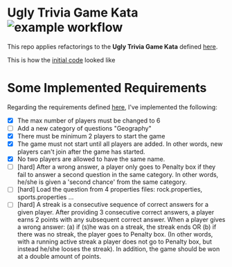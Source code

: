 # Ugly Trivia Game Kata ![example workflow](https://github.com/filipakapog/UglyTriviaGameKata/actions/workflows/build.yml/badge.svg?event=push)

This repo applies refactorings to the **Ugly Trivia Game Kata** defined [here](https://kata-log.rocks/ugly-trivia-kata).

This is how the [initial code](https://github.com/jbrains/trivia/tree/master/java) looked like

# Some Implemented Requirements
Regarding the requirements defined [here](https://github.com/victorrentea/kata-trivia-java), I've implemented the following:
- [x] The max number of players must be changed to 6
- [ ] Add a new category of questions "Geography"
- [x] There must be minimum 2 players to start the game
- [x] The game must not start until all players are added. In other words, new players can't join after the game has started.
- [x] No two players are allowed to have the same name.
- [ ] [hard] After a wrong answer, a player only goes to Penalty box if they fail to answer a second question in the same category. In other words, he/she is given a 'second chance' from the same category.
- [ ] [hard] Load the question from 4 properties files: rock.properties, sports.properties ...
- [ ] [hard] A streak is a consecutive sequence of correct answers for a given player. After providing 3 consecutive correct answers, a player earns 2 points with any subsequent correct answer. When a player gives a wrong answer: (a) if (s)he was on a streak, the streak ends OR (b) if there was no streak, the player goes to Penalty box. (In other words, with a running active streak a player does not go to Penalty box, but instead he/she looses the streak). In addition, the game should be won at a double amount of points.
